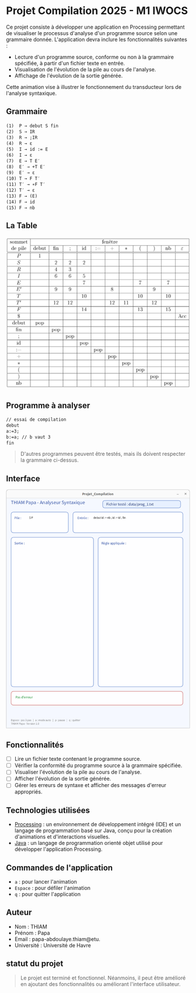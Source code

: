 # Projet Compilation 2025 - M1 IWOCS

Ce projet consiste à développer une application en Processing permettant de visualiser le processus d'analyse d'un programme source selon une grammaire donnée. L'application devra inclure les fonctionnalités suivantes :

- Lecture d'un programme source, conforme ou non à la grammaire spécifiée, à partir d'un fichier texte en entrée.
- Visualisation de l'évolution de la pile au cours de l'analyse.
- Affichage de l'évolution de la sortie générée.

Cette animation vise à illustrer le fonctionnement du transducteur lors de l'analyse syntaxique.


## Grammaire
```
(1)  P → debut S fin
(2)  S → IR
(3)  R → ;IR
(4)  R → ε
(5)  I → id := E
(6)  I → ε
(7)  E → T E′
(8)  E′ → +T E′
(9)  E′ → ε
(10) T → F T′
(11) T′ → ∗F T′
(12) T′ → ε
(13) F → (E)
(14) F → id
(15) F → nb
```
## La Table 
![alt text](image.png)
## Programme à analyser 
```
// essai de compilation
debut
a:=3;
b:=a; // b vaut 3
fin
```
> D'autres programmes peuvent être testés, mais ils doivent respecter la grammaire ci-dessus.

## Interface
![alt text](image-1.png)
## Fonctionnalités
- [ ] Lire un fichier texte contenant le programme source.
- [ ] Vérifier la conformité du programme source à la grammaire spécifiée.
- [ ] Visualiser l'évolution de la pile au cours de l'analyse.
- [ ] Afficher l'évolution de la sortie générée.
- [ ] Gérer les erreurs de syntaxe et afficher des messages d'erreur appropriés.

## Technologies utilisées
- [Processing](https://processing.org/) : un environnement de développement intégré (IDE) et un langage de programmation basé sur Java, conçu pour la création d'animations et d'interactions visuelles.
- [Java](https://www.java.com/) : un langage de programmation orienté objet utilisé pour développer l'application Processing.

## Commandes de l'application
- `a` : pour lancer l'animation
- `Espace` : pour défiler l'animation
- `q` : pour quitter l'application

## Auteur
- Nom : THIAM
- Prénom : Papa
- Email : papa-abdoulaye.thiam@etu.
- Université : Université de Havre

## statut du projet
> Le projet est terminé et fonctionnel. Néanmoins, il peut être amélioré en ajoutant des fonctionnalités ou améliorant l'interface utilisateur.

